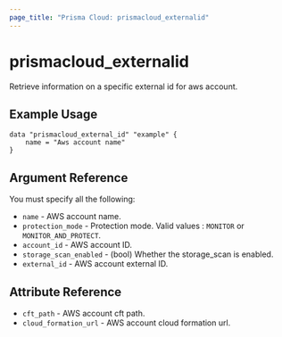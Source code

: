 ```yaml
---
page_title: "Prisma Cloud: prismacloud_externalid"
---
```


# prismacloud_externalid

Retrieve information on a specific external id for aws account.

## Example Usage

```hcl
data "prismacloud_external_id" "example" {
    name = "Aws account name"
}
```

## Argument Reference

You must specify all the following:

* `name` - AWS account name.
* `protection_mode` - Protection mode. Valid values : `MONITOR` or `MONITOR_AND_PROTECT`.
* `account_id` - AWS account ID.
* `storage_scan_enabled` - (bool) Whether the storage_scan is enabled.
* `external_id` -  AWS account external ID.

## Attribute Reference


* `cft_path` - AWS account cft path.
* `cloud_formation_url` - AWS account cloud formation url.
